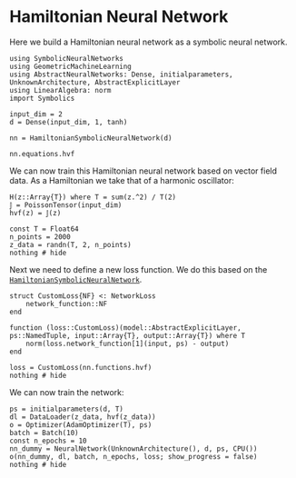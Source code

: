 # Hamiltonian Neural Network

Here we build a Hamiltonian neural network as a symbolic neural network.

```@example hnn
using SymbolicNeuralNetworks
using GeometricMachineLearning
using AbstractNeuralNetworks: Dense, initialparameters, UnknownArchitecture, AbstractExplicitLayer
using LinearAlgebra: norm
import Symbolics

input_dim = 2
d = Dense(input_dim, 1, tanh)

nn = HamiltonianSymbolicNeuralNetwork(d)

nn.equations.hvf
```

We can now train this Hamiltonian neural network based on vector field data. As a Hamiltonian we take that of a harmonic oscillator:

```@example hnn
H(z::Array{T}) where T = sum(z.^2) / T(2)
𝕁 = PoissonTensor(input_dim)
hvf(z) = 𝕁(z)

const T = Float64
n_points = 2000
z_data = randn(T, 2, n_points)
nothing # hide
```

Next we need to define a new loss function. We do this based on the [`HamiltonianSymbolicNeuralNetwork`](@ref).

```@example hnn
struct CustomLoss{NF} <: NetworkLoss 
    network_function::NF
end

function (loss::CustomLoss)(model::AbstractExplicitLayer, ps::NamedTuple, input::Array{T}, output::Array{T}) where T
    norm(loss.network_function[1](input, ps) - output)
end

loss = CustomLoss(nn.functions.hvf)
nothing # hide
```

We can now train the network:

```@example hnn
ps = initialparameters(d, T)
dl = DataLoader(z_data, hvf(z_data))
o = Optimizer(AdamOptimizer(T), ps)
batch = Batch(10)
const n_epochs = 10
nn_dummy = NeuralNetwork(UnknownArchitecture(), d, ps, CPU())
o(nn_dummy, dl, batch, n_epochs, loss; show_progress = false)
nothing # hide
```